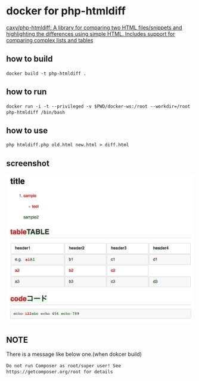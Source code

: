 # docker for php-htmldiff

[caxy/php\-htmldiff: A library for comparing two HTML files/snippets and highlighting the differences using simple HTML\. Includes support for comparing complex lists and tables]( https://github.com/caxy/php-htmldiff )

## how to build
```
docker build -t php-htmldiff .
```

## how to run
```
docker run -i -t --privileged -v $PWD/docker-ws:/root --workdir=/root php-htmldiff /bin/bash
```

## how to use
```
php htmldiff.php old.html new.html > diff.html
```

## screenshot
![]( https://raw.githubusercontent.com/umaumax/php-htmldiff-docker/images/screenshot-sample.png )

## NOTE
There is a message like below one.(when dokcer build)
```
Do not run Composer as root/super user! See https://getcomposer.org/root for details
```
